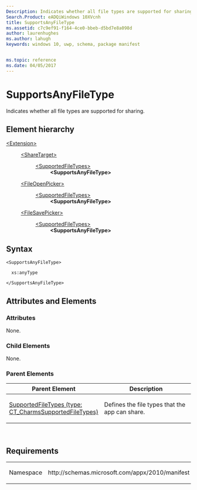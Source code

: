 ```yaml
---
Description: Indicates whether all file types are supported for sharing.
Search.Product: eADQiWindows 10XVcnh
title: SupportsAnyFileType
ms.assetid: c7c9ef91-f164-4ce0-bbeb-d5bd7e8a098d
author: laurenhughes
ms.author: lahugh
keywords: windows 10, uwp, schema, package manifest


ms.topic: reference
ms.date: 04/05/2017
---
```


# SupportsAnyFileType




Indicates whether all file types are supported for sharing.

## Element hierarchy

<dl>
<dt><a href="element-extension.md">&lt;Extension&gt;</a></dt>
<dd>
<dl>
<dt><a href="element-sharetarget.md">&lt;ShareTarget&gt;</a></dt>
<dd>
<dl>
<dt><a href="element-1-supportedfiletypes.md">&lt;SupportedFileTypes&gt;</a></dt>
<dd><b>&lt;SupportsAnyFileType&gt;</b></dd>
</dl>
</dd>
</dl>
<dl>
<dt><a href="element-fileopenpicker.md">&lt;FileOpenPicker&gt;</a></dt>
<dd>
<dl>
<dt><a href="element-2-supportedfiletypes.md">&lt;SupportedFileTypes&gt;</a></dt>
<dd><b>&lt;SupportsAnyFileType&gt;</b></dd>
</dl>
</dd>
</dl>
<dl>
<dt><a href="element-filesavepicker.md">&lt;FileSavePicker&gt;</a></dt>
<dd>
<dl>
<dt><a href="element-3-supportedfiletypes.md">&lt;SupportedFileTypes&gt;</a></dt>
<dd><b>&lt;SupportsAnyFileType&gt;</b></dd>
</dl>
</dd>
</dl>
</dd>
</dl>

## Syntax

``` syntax
<SupportsAnyFileType>

  xs:anyType

</SupportsAnyFileType>
```

## Attributes and Elements


### Attributes

None.

### Child Elements

None.

### Parent Elements

<table>
<colgroup>
<col width="50%" />
<col width="50%" />
</colgroup>
<thead>
<tr class="header">
<th>Parent Element</th>
<th>Description</th>
</tr>
</thead>
<tbody>
<tr class="odd">
<td><a href="element-3-supportedfiletypes.md">SupportedFileTypes (type: CT_CharmsSupportedFileTypes)</a> </td>
<td><p>Defines the file types that the app can share.</p></td>
</tr>
</tbody>
</table>

 

## Requirements

<table>
<colgroup>
<col width="50%" />
<col width="50%" />
</colgroup>
<tbody>
<tr class="odd">
<td><p>Namespace</p></td>
<td><p>http://schemas.microsoft.com/appx/2010/manifest</p></td>
</tr>
</tbody>
</table>

 

 



